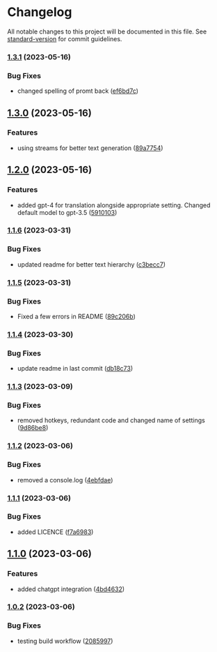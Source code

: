 # Changelog

All notable changes to this project will be documented in this file. See [standard-version](https://github.com/conventional-changelog/standard-version) for commit guidelines.

### [1.3.1](https://github.com/matissjurevics/gene-ai/compare/1.3.0...1.3.1) (2023-05-16)


### Bug Fixes

* changed spelling of promt back ([ef6bd7c](https://github.com/matissjurevics/gene-ai/commit/ef6bd7c6da71915dc6aa01498fade5de92a89b70))

## [1.3.0](https://github.com/matissjurevics/gene-ai/compare/1.2.0...1.3.0) (2023-05-16)


### Features

* using streams for better text generation ([89a7754](https://github.com/matissjurevics/gene-ai/commit/89a77548b1ca15c1522a6bbf5cff40456c19d889))

## [1.2.0](https://github.com/matissjurevics/gene-ai/compare/1.1.6...1.2.0) (2023-05-16)


### Features

* added gpt-4 for translation alongside appropriate setting. Changed default model to gpt-3.5 ([5910103](https://github.com/matissjurevics/gene-ai/commit/59101037f68f63f72321854d2270976d7d61d94e))

### [1.1.6](https://github.com/MatissJurevics/Gene-AI/compare/1.1.5...1.1.6) (2023-03-31)


### Bug Fixes

* updated readme for better text hierarchy ([c3becc7](https://github.com/MatissJurevics/Gene-AI/commit/c3becc7efdce188c92d7cf7ab4a748dc31153193))

### [1.1.5](https://github.com/MatissJurevics/Gene-AI/compare/1.1.4...1.1.5) (2023-03-31)


### Bug Fixes

* Fixed a few errors in README ([89c206b](https://github.com/MatissJurevics/Gene-AI/commit/89c206be42b23975d434c68f52427bbc4066211e))

### [1.1.4](https://github.com/MatissJurevics/Gene-AI/compare/1.1.3...1.1.4) (2023-03-30)


### Bug Fixes

* update readme in last commit ([db18c73](https://github.com/MatissJurevics/Gene-AI/commit/db18c73618937af55b3e0672400e2e294d967d22))

### [1.1.3](https://github.com/MatissJurevics/obsidian-plugin/compare/1.1.2...1.1.3) (2023-03-09)


### Bug Fixes

* removed hotkeys, redundant code and changed name of settings ([9d86be8](https://github.com/MatissJurevics/obsidian-plugin/commit/9d86be834e2c51a5a28013df0704c7e2dfd12fae))

### [1.1.2](https://github.com/MatissJurevics/obsidian-plugin/compare/1.1.1...1.1.2) (2023-03-06)


### Bug Fixes

* removed a console.log ([4ebfdae](https://github.com/MatissJurevics/obsidian-plugin/commit/4ebfdaedffba6272d3585d6d7dbe641c4469293b))

### [1.1.1](https://github.com/MatissJurevics/obsidian-plugin/compare/1.1.0...1.1.1) (2023-03-06)


### Bug Fixes

* added LICENCE ([f7a6983](https://github.com/MatissJurevics/obsidian-plugin/commit/f7a698337b18bc635faf149041c118995337b8a9))

## [1.1.0](https://github.com/MatissJurevics/obsidian-plugin/compare/1.0.2...1.1.0) (2023-03-06)


### Features

* added chatgpt integration ([4bd4632](https://github.com/MatissJurevics/obsidian-plugin/commit/4bd463297842141d1f12dde77e218d006471e89c))

### [1.0.2](https://github.com/MatissJurevics/obsidian-plugin/compare/v1.0.1...v1.0.2) (2023-03-06)


### Bug Fixes

* testing build workflow ([2085997](https://github.com/MatissJurevics/obsidian-plugin/commit/2085997554973de356f10e5ae1ed8c7937728c3b))

